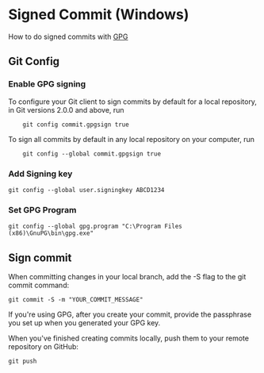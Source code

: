# Signed Commit (Windows)

How to do signed commits with [GPG](./../it-sec/cryptographics/gpg.md)

## Git Config

### Enable GPG signing

To configure your Git client to sign commits by default for a local repository, in Git versions 2.0.0 and above, run
```
    git config commit.gpgsign true
```
To sign all commits by default in any local repository on your computer, run
```
    git config --global commit.gpgsign true
```

### Add Signing key

```
git config --global user.signingkey ABCD1234
```

### Set GPG Program

```
git config --global gpg.program "C:\Program Files (x86)\GnuPG\bin\gpg.exe"
```


## Sign commit

When committing changes in your local branch, add the -S flag to the git commit command:

```
git commit -S -m "YOUR_COMMIT_MESSAGE"
```

If you're using GPG, after you create your commit, provide the passphrase you set up when you generated your GPG key.

When you've finished creating commits locally, push them to your remote repository on GitHub:

```
git push
```